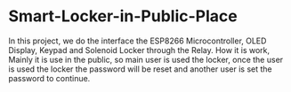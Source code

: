 # Smart-Locker-in-Public-Place
In this project, we do the interface the ESP8266 Microcontroller, OLED Display, Keypad and Solenoid Locker through the Relay. How it is work, Mainly it is use in the public, so main user is used the locker, once the user is used the locker the password will be reset and another user is set the password to continue.
